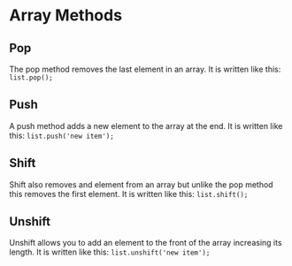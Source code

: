 # Array Methods #  
## Pop ##  
   The pop method removes the last element in an array. It is written like this:
   `list.pop();`  

## Push ##  
   A push method adds a new element to the array at the end. It is written like this: `list.push('new item');`  

## Shift ##  
   Shift also removes and element from an array but unlike the pop method this removes the first element. It is written like this: `list.shift();`
## Unshift ##  
   Unshift allows you to add an element to the front of the array increasing its length. It is written like this: `list.unshift('new item');`
